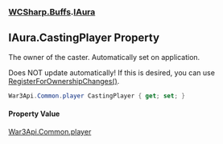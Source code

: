 ### [WCSharp.Buffs](WCSharp.Buffs.md 'WCSharp.Buffs').[IAura](WCSharp.Buffs.IAura.md 'WCSharp.Buffs.IAura')

## IAura.CastingPlayer Property

The owner of the caster. Automatically set on application.  
  
Does NOT update automatically! If this is desired, you can use [RegisterForOwnershipChanges()](WCSharp.Buffs.BuffSystem.RegisterForOwnershipChanges().md 'WCSharp.Buffs.BuffSystem.RegisterForOwnershipChanges()').

```csharp
War3Api.Common.player CastingPlayer { get; set; }
```

#### Property Value
[War3Api.Common.player](https://docs.microsoft.com/en-us/dotnet/api/War3Api.Common.player 'War3Api.Common.player')